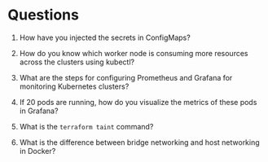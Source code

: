 # Questions

1. How have you injected the secrets in ConfigMaps?

2. How do you know which worker node is consuming more resources across the clusters using kubectl?

3. What are the steps for configuring Prometheus and Grafana for monitoring Kubernetes clusters?

4. If 20 pods are running, how do you visualize the metrics of these pods in Grafana?

5. What is the `terraform taint` command?

6. What is the difference between bridge networking and host networking in Docker?
